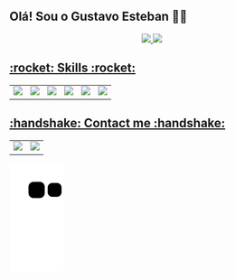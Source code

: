   
 ## Olá! Sou o Gustavo Esteban 👋👋
 
 <div align="center">
  <a href="https://github.com/Gustavo-Esteban">
  <img height="180em" src="https://github-readme-stats.vercel.app/api?username=Gustavo-Esteban&show_icons=true&theme=dracula&include_all_commits=true&count_private=true"/>
  <img height="180em" src="https://github-readme-stats.vercel.app/api/top-langs/?username=Gustavo-Esteban&layout=compact&langs_count=7&theme=dracula"/>
</div>      
              
</table>         
<p align = "center">
<h2><bold> :rocket: Skills :rocket: </bold></h2> </p>
<table align = "center">
    <tr>
    <td>
        <div>
            <img src="https://img.shields.io/badge/HTML5-E34F26?style=for-the-badge&logo=html5&logoColor=white"/>
        </div>
    </td>
      <td>
        <div>
          <img src = "https://img.shields.io/badge/CSS3-1572B6?style=for-the-badge&logo=css3&logoColor=white"/>
        </div>
    </td>
      <td>
        <div>
       <img src = "https://img.shields.io/badge/Angular-DD0031?style=for-the-badge&logo=angular&logoColor=white"/>
        </div>
    </td>
     <td>
        <div>
     <img src = "https://img.shields.io/badge/Java-ED8B00?style=for-the-badge&logo=java&logoColor=white"/>
        </div>
    </td>
     <td>
        <div>
  <img src = "https://img.shields.io/badge/JavaScript-F7DF1E?style=for-the-badge&logo=javascript&logoColor=black"/>
        </div>
    </td>
      <td>
        <div>
<img src = "https://img.shields.io/badge/TypeScript-007ACC?style=for-the-badge&logo=typescript&logoColor=white"/>
        </div>
    </td>
    </tr>
</table>

<h2><bold>:handshake: Contact me :handshake:</bold></h2> 
<table align = "center">
    <tr>
    <td>
        <div>
           <a href = "mailto:gustavoesteban.ti@gmail.com" target="_blank">
<img src = "https://img.shields.io/badge/Gmail-D14836?style=for-the-badge&logo=gmail&logoColor=white"/></a>
        </div>
    </td>
      <td>
        <div>
          <a href = "https://www.linkedin.com/in/gustavo-esteban-20b975190/" target="_blank">
<img src="https://img.shields.io/badge/linkedin-%230077B5.svg?&style=for-the-badge&logo=linkedin&logoColor=white" /></a>
        </div>
    </td>        
  </tr>
</table>       

 ![Snake animation](https://github.com/Gustavo-Esteban/Gustavo-Esteban/blob/output/github-contribution-grid-snake.svg)
